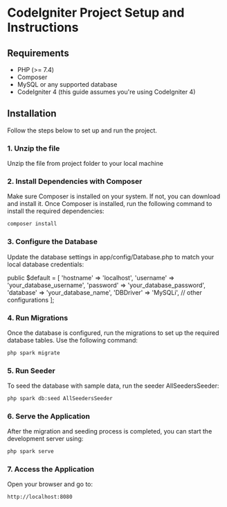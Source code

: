 # CodeIgniter Project Setup and Instructions

## Requirements

- PHP (>= 7.4)
- Composer
- MySQL or any supported database
- CodeIgniter 4 (this guide assumes you're using CodeIgniter 4)

## Installation

Follow the steps below to set up and run the project.

### 1. Unzip the file
Unzip the file from project folder to your local machine

### 2. Install Dependencies with Composer
Make sure Composer is installed on your system. If not, you can download and install it.
Once Composer is installed, run the following command to install the required dependencies:

```bash
composer install
```

### 3. Configure the Database
Update the database settings in app/config/Database.php to match your local database credentials:

public $default = [
    'hostname' => 'localhost',
    'username' => 'your_database_username',
    'password' => 'your_database_password',
    'database' => 'your_database_name',
    'DBDriver' => 'MySQLi',
    // other configurations
];

### 4.  Run Migrations
Once the database is configured, run the migrations to set up the required database tables. Use the following command:

```bash
php spark migrate
```
### 5.  Run Seeder
To seed the database with sample data, run the seeder AllSeedersSeeder:

```bash
php spark db:seed AllSeedersSeeder
```

### 6.  Serve the Application
After the migration and seeding process is completed, you can start the development server using:   

```bash
php spark serve
```

### 7.  Access the Application
Open your browser and go to:   

```bash
http://localhost:8080
```